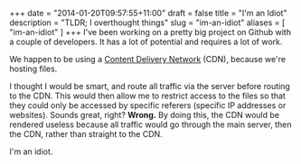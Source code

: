 +++
date = "2014-01-20T09:57:55+11:00"
draft = false
title = "I'm an Idiot"
description = "TLDR; I overthought things"
slug = "im-an-idiot"
aliases = [
	"im-an-idiot"
]
+++
I've been working on a pretty big project on Github with a couple of developers. It has a lot of potential and requires a lot of work.  

We happen to be using a [Content Delivery Network](http://en.wikipedia.org/wiki/Content_delivery_network) (CDN), because we're hosting files.  

I thought I would be smart, and route all traffic via the server before routing to the CDN. This would then allow me to restrict access to the files so that they could only be accessed by specific referers (specific IP addresses or websites). Sounds great, right? **Wrong.** By doing this, the CDN would be rendered useless because all traffic would go through the main server, then the CDN, rather than straight to the CDN.  

I'm an idiot.

